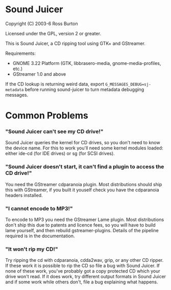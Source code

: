# Sound Juicer

Copyright (C) 2003-6 Ross Burton

Licensed under the GPL, version 2 or greater.


This is Sound Juicer, a CD ripping tool using GTK+ and GStreamer.

Requirements:

- GNOME 3.22 Platform (GTK, libbrasero-media, gnome-media-profiles, etc.)
- GStreamer 1.0 and above

If the CD lookup is returning weird data, export `G_MESSAGES_DEBUG=sj-metadata`
before running sound-juicer to turn metadata debugging messages.


Common Problems
===============

### "Sound Juicer can't see my CD drive!"

Sound Juicer queries the kernel for CD drives, so you don't need to know the
device name.  For this to work you'll need some kernel modules loaded: either
ide-cd (for IDE drives) or sg (for SCSI drives).


### "Sound Juicer doesn't start, it can't find a plugin to access the CD drive!"

You need the GStreamer cdparanoia plugin.  Most distributions should ship this
with GStreamer, if you built it youself check you have the cdparanoia headers
installed.


### "I cannot encode to MP3!"

To encode to MP3 you need the GStreamer Lame plugin.  Most distributions don't
ship this due to patents and licence fees, so you will have to build lame
yourself, and then rebuild gstreamer-plugins.  Details of the pipeline
required is in the documentation.


### "It won't rip my CD!"

Try ripping the cd with cdparanoia, cdda2wav, grip, or any other CD ripper.  If
these work it is possible to rip the CD so file a bug with Sound Juicer.  If
none of these work, you've probably got a copy protected CD which your drive
won't read.  If it does work, try different output formats in Sound Juicer and
if some work while others don't, file a bug explaining what happens.
